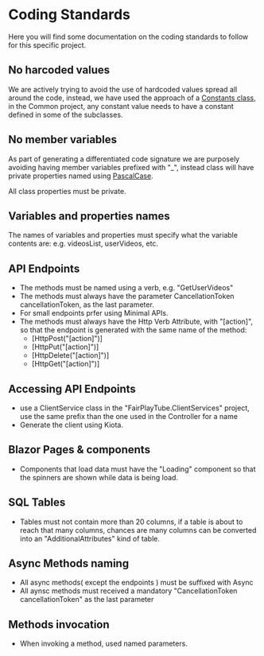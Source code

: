 # Coding Standards

Here you will find some documentation on the coding standards to follow for this specific project.

## No harcoded values
We are actively trying to avoid the use of hardcoded values spread all around the code, instead, we have used the approach of a [Constants class](src/FairPlayCombinedSln/FairPlayCombined.Common/Constants.cs), 
in the Common project, any constant value needs to have a constant defined in some of the subclasses.

## No member variables
As part of generating a differentiated code signature we are purposely avoiding having member variables prefixed with "_", instead class will have private properties named using [PascalCase](https://www.theserverside.com/definition/Pascal-case).

All class properties must be private.

## Variables and properties names
The names of variables and properties must specify what the variable contents are: e.g. videosList, userVideos, etc.

## API Endpoints
* The methods must be named using a verb, e.g. "GetUserVideos"
* The methods must always have the parameter CancellationToken cancellationToken, as the last parameter.
* For small endpoints prfer using Minimal APIs.
* The methods must always have the Http Verb Attribute, with "[action]", so that the endpoint is generated with the same name of the method:
  * [HttpPost("[action]")]
  * [HttpPut("[action]")]
  * [HttpDelete("[action]")]
  * [HttpGet("[action]")]

## Accessing API Endpoints
* use a ClientService class in the "FairPlayTube.ClientServices" project, use the same prefix than the one used in the Controller for a name
* Generate the client using Kiota.

## Blazor Pages & components
* Components that load data must have the "Loading" component so that the spinners are shown while data is being load.

## SQL Tables
* Tables must not contain more than 20 columns, if a table is about to reach that many columns, chances are many columns can be converted into an "AdditionalAttributes" kind of table.

## Async Methods naming
* All async methods( except the endpoints ) must be suffixed with Async
* All aynsc methods must received a mandatory "CancellationToken cancellationToken" as the last parameter

## Methods invocation
* When invoking a method, used named parameters.

